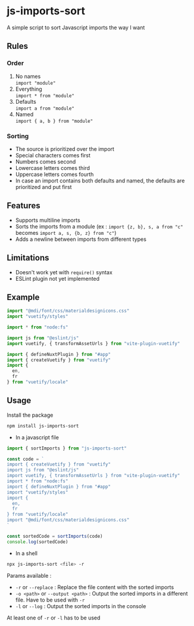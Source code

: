 # js-imports-sort

A simple script to sort Javascript imports the way I want

## Rules

### Order

1. No names  
  `import "module"`
2. Everything  
  `import * from "module"`
3. Defaults  
  `import a from "module"`
4. Named  
  `import { a, b } from "module"`

### Sorting

- The source is prioritized over the import
- Special characters comes first
- Numbers comes second
- Lowercase letters comes third
- Uppercase letters comes fourth
- In case an import contains both defaults and named, the defaults are prioritized and put first

## Features

- Supports multiline imports
- Sorts the imports from a module (ex : `import {z, b}, s, a from "c"` becomes `import a, s, {b, z} from "c"`)
- Adds a newline between imports from different types

## Limitations

- Doesn't work yet with `require()` syntax
- ESLint plugin not yet implemented

## Example

```js
import "@mdi/font/css/materialdesignicons.css"
import "vuetify/styles"

import * from "node:fs"

import js from "@eslint/js"
import vuetify, { transformAssetUrls } from "vite-plugin-vuetify"

import { defineNuxtPlugin } from "#app"
import { createVuetify } from "vuetify"
import {
  en,
  fr
} from "vuetify/locale"
```

## Usage

Install the package

```bash
npm install js-imports-sort
```

- In a javascript file

```js
import { sortImports } from "js-imports-sort"

const code = `
import { createVuetify } from "vuetify"
import js from "@eslint/js"
import vuetify, { transformAssetUrls } from "vite-plugin-vuetify"
import * from "node:fs"
import { defineNuxtPlugin } from "#app"
import "vuetify/styles"
import {
  en,
  fr
} from "vuetify/locale"
import "@mdi/font/css/materialdesignicons.css"
`

const sortedCode = sortImports(code)
console.log(sortedCode)
```

- In a shell

```bash
npx js-imports-sort <file> -r
```

Params available :
- `-r` or `--replace` : Replace the file content with the sorted imports
- `-o <path>` or `--output <path>` : Output the sorted imports in a different file. Have to be used with `-r`
- `-l` or `--log` : Output the sorted imports in the console

At least one of `-r` or `-l` has to be used
